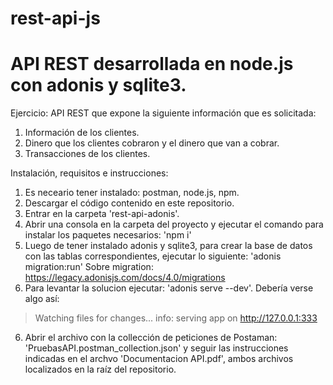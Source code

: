 # rest-api-js
# API REST desarrollada en node.js con adonis y sqlite3.

Ejercicio: API REST que expone la siguiente información que es solicitada: 
  1. Información de los clientes. 
  2. Dinero que los clientes cobraron y el dinero que van a cobrar. 
  3. Transacciones de los clientes.

Instalación, requisitos e instrucciones:

1. Es neceario tener instalado: postman, node.js, npm.
2. Descargar el código contenido en este repositorio.
3. Entrar en la carpeta 'rest-api-adonis'.
4. Abrir una consola en la carpeta del proyecto y ejecutar el comando para instalar los paquetes necesarios: 'npm i'
5. Luego de tener instalado adonis y sqlite3, para crear la base de datos con las tablas correspondientes, ejecutar lo siguiente: 'adonis migration:run'
  Sobre migration: https://legacy.adonisjs.com/docs/4.0/migrations
5. Para levantar la solucion ejecutar: 'adonis serve --dev'.
  Debería verse algo así:
  > Watching files for changes...
  > info: serving app on http://127.0.0.1:333
6. Abrir el archivo con la collección de peticiones de Postaman: 'PruebasAPI.postman_collection.json' y seguir las instrucciones indicadas en el archvo 'Documentacion API.pdf', ambos archivos localizados en la raíz del repositorio.
